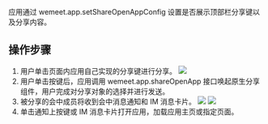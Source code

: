 应用通过 wemeet.app.setShareOpenAppConfig 设置是否展示顶部栏分享键以及分享内容。

## 操作步骤
1. 用户单击页面内应用自己实现的分享键进行分享。
![](https://qcloudimg.tencent-cloud.cn/raw/f851608a246f6398b1baf2d9b0c4f92b.png)
2. 用户单击按键后，应用调用 wemeet.app.shareOpenApp 接口唤起原生分享组件，用户完成对分享对象的选择并进行发送。
3. 被分享的会中成员将收到会中消息通知和 IM 消息卡片。
![](https://qcloudimg.tencent-cloud.cn/raw/57b638880e02279b19a93da0ab51d871.png)
![](https://qcloudimg.tencent-cloud.cn/raw/10f1d8586605be104e816da7fa5a8126.png)
4. 单击通知上按键或 IM 消息卡片打开应用，加载应用主页或指定页面。
